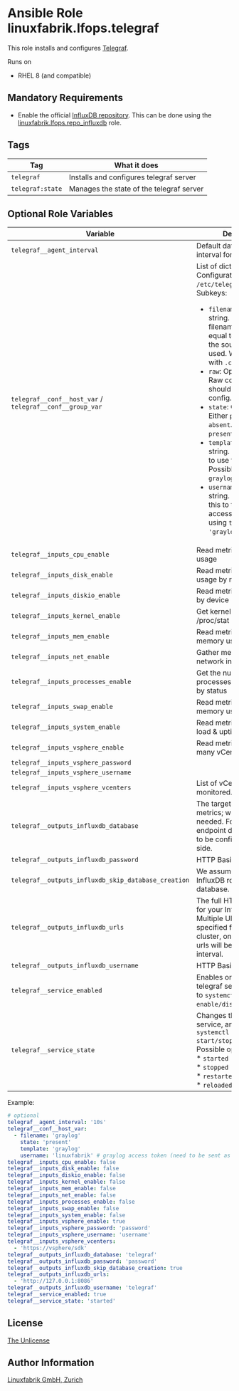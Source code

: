 # Ansible Role linuxfabrik.lfops.telegraf

This role installs and configures [Telegraf](https://www.influxdata.com/time-series-platform/telegraf/).

Runs on

* RHEL 8 (and compatible)


## Mandatory Requirements

* Enable the official [InfluxDB repository](https://docs.influxdata.com/influxdb/v1.8/introduction/install/?t=Red+Hat+%26amp%3B+CentOS). This can be done using the [linuxfabrik.lfops.repo_influxdb](https://github.com/Linuxfabrik/lfops/tree/main/roles/repo_influxdb) role.


## Tags

| Tag                  | What it does                           |
| ---                  | ------------                           |
| `telegraf`           | Installs and configures telegraf server |
| `telegraf:state`     | Manages the state of the telegraf server    |


## Optional Role Variables

| Variable | Description | Default Value |
| -------- | ----------- | ------------- |
| `telegraf__agent_interval` | Default data collection interval for all inputs | `'10s'` |
| `telegraf__conf__host_var` / <br> `telegraf__conf__group_var` | List of dictionaries. Configurations to deploy to `/etc/telegraf/telegraf.d/`. Subkeys:<ul><li>`filename`: Mandatory, string. Destination filename. Normally equal to the name of the source `template` used. Will be suffixed with `.conf`.</li><li>`raw`: Optional, string. Raw content that should be part of the config.</li><li>`state`: Optional, string. Either `present` or `absent`. Defaults to `present`.</li><li>`template`: Mandatory, string. Which template to use for the config. Possible options: `raw` or `graylog`.</li><li>`username`: Optional, string. Username. Set this to the Graylog access token when using `template: 'graylog'`.</li></ul> | [] |
| `telegraf__inputs_cpu_enable` | Read metrics about cpu usage | `true` |
| `telegraf__inputs_disk_enable` | Read metrics about disk usage by mount point | `true` |
| `telegraf__inputs_diskio_enable` | Read metrics about disk IO by device | `true` |
| `telegraf__inputs_kernel_enable` | Get kernel statistics from /proc/stat | `true` |
| `telegraf__inputs_mem_enable` | Read metrics about memory usage | `true` |
| `telegraf__inputs_net_enable` | Gather metrics about network interfaces | `false` |
| `telegraf__inputs_processes_enable` | Get the number of processes and group them by status | `true` |
| `telegraf__inputs_swap_enable` | Read metrics about swap memory usage | `true` |
| `telegraf__inputs_system_enable` | Read metrics about system load & uptime | `true` |
| `telegraf__inputs_vsphere_enable` | Read metrics from one or many vCenters | `false` |
| `telegraf__inputs_vsphere_password` |  | `''` |
| `telegraf__inputs_vsphere_username` |  | `''` |
| `telegraf__inputs_vsphere_vcenters` | List of vCenter URLs to be monitored. | `[]` |
| `telegraf__outputs_influxdb_database` | The target database for metrics; will be created as needed. For UDP url endpoint database needs to be configured on server side. | `''` |
| `telegraf__outputs_influxdb_password` | HTTP Basic Auth | `''` |
| `telegraf__outputs_influxdb_skip_database_creation` | We assume that the InfluxDB role creates the database. | `true` |
| `telegraf__outputs_influxdb_urls` | The full HTTP or UDP URL for your InfluxDB instance. Multiple URLs can be specified for a single cluster, only ONE of the urls will be written to each interval. | `['http://127.0.0.1:8086']` |
| `telegraf__outputs_influxdb_username` | HTTP Basic Auth | `''` |
| `telegraf__service_enabled` | Enables or disables the telegraf service, analogous to `systemctl enable/disable`. | `true` |
| `telegraf__service_state` | Changes the state of the service, analogous to `systemctl start/stop/restart/reload`. Possible options:<br> * `started`<br> * `stopped`<br> * `restarted`<br> * `reloaded` | `'started'` |

Example:
```yaml
# optional
telegraf__agent_interval: '10s'
telegraf__conf__host_var:
  - filename: 'graylog'
    state: 'present'
    template: 'graylog'
    username: 'linuxfabrik' # graylog access token (need to be sent as the username)
telegraf__inputs_cpu_enable: false
telegraf__inputs_disk_enable: false
telegraf__inputs_diskio_enable: false
telegraf__inputs_kernel_enable: false
telegraf__inputs_mem_enable: false
telegraf__inputs_net_enable: false
telegraf__inputs_processes_enable: false
telegraf__inputs_swap_enable: false
telegraf__inputs_system_enable: false
telegraf__inputs_vsphere_enable: true
telegraf__inputs_vsphere_password: 'password'
telegraf__inputs_vsphere_username: 'username'
telegraf__inputs_vsphere_vcenters:
  - 'https://vsphere/sdk'
telegraf__outputs_influxdb_database: 'telegraf'
telegraf__outputs_influxdb_password: 'password'
telegraf__outputs_influxdb_skip_database_creation: true
telegraf__outputs_influxdb_urls:
  - 'http://127.0.0.1:8086'
telegraf__outputs_influxdb_username: 'telegraf'
telegraf__service_enabled: true
telegraf__service_state: 'started'
```


## License

[The Unlicense](https://unlicense.org/)


## Author Information

[Linuxfabrik GmbH, Zurich](https://www.linuxfabrik.ch)
